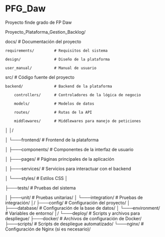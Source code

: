 # PFG_Daw
 Proyecto finde grado de FP Daw

 Proyecto_Plataforma_Gestion_Backlog/

docs/                     # Documentación del proyecto

    requirements/         # Requisitos del sistema

    design/               # Diseño de la plataforma

    user_manual/          # Manual de usuario

src/                      # Código fuente del proyecto

    backend/              # Backend de la plataforma

        controllers/      # Controladores de la lógica de negocio

        models/           # Modelos de datos

        routes/           # Rutas de la API

        middlewares/      # Middlewares para manejo de peticiones

│   │/

│   └───frontend/             # Frontend de la plataforma

│       ├───components/       # Componentes de la interfaz de usuario

│       ├───pages/            # Páginas principales de la aplicación

│       ├───services/         # Servicios para interactuar con el backend

│       └───styles/           # Estilos CSS
│

├───tests/                    # Pruebas del sistema

│   ├───unit/                 # Pruebas unitarias/
│   └───integration/          # Pruebas de integración/
│/
├───config/                   # Configuración del proyecto/
│   ├───database/             # Configuración de la base de datos/
│   └───environment/          # Variables de entorno/
│/
└───deploy/                   # Scripts y archivos para despliegue/
    ├───docker/               # Archivos de configuración de Docker/
    ├───scripts/              # Scripts de despliegue automatizado/
    └───nginx/                # Configuración de Nginx (si es necesario)/

